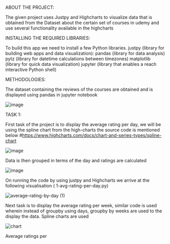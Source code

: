 ABOUT THE PROJECT:

The given project uses Justpy and Highcharts to visualize data that is obtained from the Dataset about the certain set of courses in udemy and use several functionality available in the highcharts 

INSTALLING THE REQUIRED LIBRARIES:

To build this app we need to install a few Python libraries. 
justpy (library for building web apps and data visualization):
pandas (library for data analysis)
pytz (library for datetime calculations between timezones)
matplotlib (library for quick data visualization)
jupyter (library that enables a reach interactive Python shell)

METHODOLOGIES:

The dataset containing the reviews of the courses are obtained and is displayed using pandas in jupyter notebook 

![image](https://user-images.githubusercontent.com/10756648/132438960-9abe1d85-2bc8-46bb-9349-db430e05bd26.png)

TASK 1:

First task of the project is to display the average rating per day, we will be using the spline chart from the high-charts the source code is mentioned below 
#https://www.highcharts.com/docs/chart-and-series-types/spline-chart

![image](https://user-images.githubusercontent.com/10756648/132439533-4f8185b5-3fd2-4e17-8f82-5157cb3f141f.png)

Data is then grouped in terms of the day and ratings are calculated 

![image](https://user-images.githubusercontent.com/10756648/132440101-909a24a3-4855-4d64-98f0-665d3c9e7a59.png)

On running the code by using justpy and Highcharts we arrive at the following visualisation ( 1-avg-rating-per-day.py)

![average-rating-by-day (1)](https://user-images.githubusercontent.com/10756648/132440236-cdddc7e7-633a-44dd-986a-8db534a51738.png)

Next task is to display the average rating per week, similar code is used wherein instead of groupby using days, groupby by weeks
are used to the display the data. Spline charts are used 

![chart](https://user-images.githubusercontent.com/10756648/132441036-42abb7ac-c079-4f84-8b8b-18e34a2b60b3.png)

Average ratings per 


